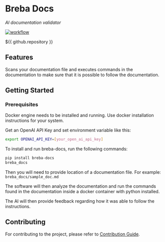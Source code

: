 # Breba Docs

_AI documentation validator_ 

[![workflow](https://github.com/breba-apps/breba-docs/actions/workflows/test.yaml/badge.svg?branch=main)](https://github.com/breba-apps/breba-docs/actions/workflows/test.yaml?query=branch%3Amain)


${{ github.repository }}
## Features
Scans your documentation file and executes commands in the documentation
to make sure that it is possible to follow the documentation.

## Getting Started

### Prerequisites
Docker engine needs to be installed and running. Use docker installation instructions for your system.

Get an OpenAI API Key and set environment variable like this:
```bash
export OPENAI_API_KEY=[your_open_ai_api_key]
```

To install and run breba-docs, run the following commands:

```bash
pip install breba-docs
breba_docs
```

Then you will need to provide location of a documentation file. 
For example: `breba_docs/sample_doc.md`

The software will then analyze the documentation and run the commands found in the documentation
inside a docker container with python installed.

The AI will then provide feedback regarding how it was able to follow the instructions.

## Contributing
For contributing to the project, please refer to [Contribution Guide](docs/CONTRIBUTING.md). 